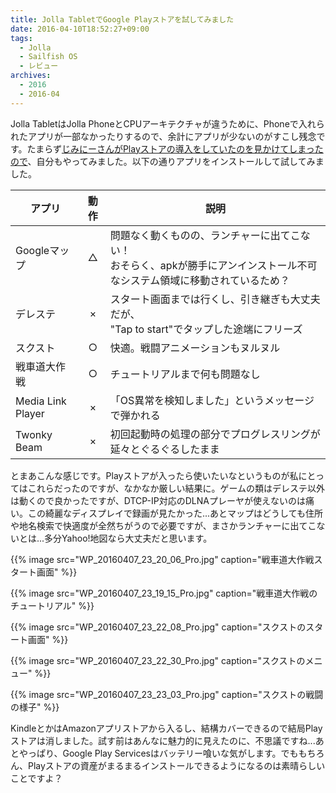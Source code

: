 ```yaml
---
title: Jolla TabletでGoogle Playストアを試してみました
date: 2016-04-10T18:52:27+09:00
tags:
  - Jolla
  - Sailfish OS
  - レビュー
archives:
  - 2016
  - 2016-04
---
```


Jolla TabletはJolla PhoneとCPUアーキテクチャが違うために、Phoneで入れられたアプリが一部なかったりするので、余計にアプリが少ないのがすこし残念です。たまらず[じみにーさんがPlayストアの導入をしていたのを見かけてしまったので](http://jiminynseries.seesaa.net/article/436336238.html)、自分もやってみました。以下の通りアプリをインストールして試してみました。

| アプリ | 動作 | 説明 |
| --- | :---: | --- |
| Googleマップ | △ | 問題なく動くものの、ランチャーに出てこない！<br>おそらく、apkが勝手にアンインストール不可なシステム領域に移動されているため？ |
| デレステ | × | スタート画面までは行くし、引き継ぎも大丈夫だが、<br>"Tap to start"でタップした途端にフリーズ |
| スクスト | ○ | 快適。戦闘アニメーションもヌルヌル |
| 戦車道大作戦 | ○ | チュートリアルまで何も問題なし |
| Media Link Player | × | 「OS異常を検知しました」というメッセージで弾かれる |
| Twonky Beam | × | 初回起動時の処理の部分でプログレスリングが延々とぐるぐるしたまま |

とまあこんな感じです。Playストアが入ったら使いたいなというものが私にとってはこれらだったのですが、なかなか厳しい結果に。ゲームの類はデレステ以外は動くので良かったですが、DTCP-IP対応のDLNAプレーヤが使えないのは痛い。この綺麗なディスプレイで録画が見たかった...あとマップはどうしても住所や地名検索で快適度が全然ちがうので必要ですが、まさかランチャーに出てこないとは...多分Yahoo\!地図なら大丈夫だと思います。

{{% image src="WP_20160407_23_20_06_Pro.jpg" caption="戦車道大作戦スタート画面" %}}

{{% image src="WP_20160407_23_19_15_Pro.jpg" caption="戦車道大作戦のチュートリアル" %}}

{{% image src="WP_20160407_23_22_08_Pro.jpg" caption="スクストのスタート画面" %}}

{{% image src="WP_20160407_23_22_30_Pro.jpg" caption="スクストのメニュー" %}}

{{% image src="WP_20160407_23_23_03_Pro.jpg" caption="スクストの戦闘の様子" %}}

KindleとかはAmazonアプリストアから入るし、結構カバーできるので結局Playストアは消しました。試す前はあんなに魅力的に見えたのに、不思議ですね...あとやっぱり、Google Play Servicesはバッテリー喰いな気がします。でももちろん、Playストアの資産がまるまるインストールできるようになるのは素晴らしいことですよ？
